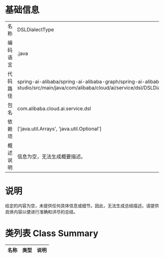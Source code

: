 # 基础信息

|      |      |
|------|------|
| 名称 | DSLDialectType |
| 编码语言 | .java |
| 代码路径 | spring-ai-alibaba/spring-ai-alibaba-graph/spring-ai-alibaba-graph-studio/src/main/java/com/alibaba/cloud/ai/service/dsl/DSLDialectType.java |
| 包名 | com.alibaba.cloud.ai.service.dsl |
| 依赖项 | ['java.util.Arrays', 'java.util.Optional'] |
| 概述说明 | 信息为空，无法生成概要描述。 |

# 说明

给定的内容为空，未提供任何具体信息或细节。因此，无法生成总结描述。请提供具体内容以便进行准确和详尽的总结。

# 类列表 Class Summary

| 名称   | 类型  | 说明 |
|-------|------|-------------|




